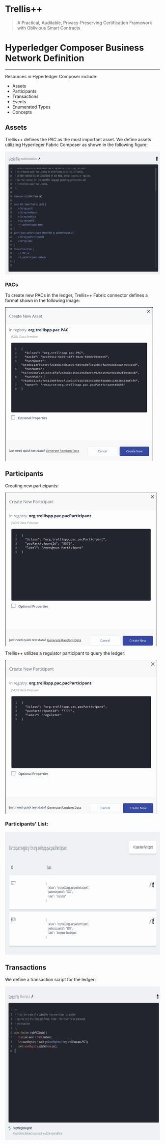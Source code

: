# Trellis++
  >A Practical, Auditable, Privacy-Preserving Certification Framework with Oblivious Smart Contracts

# Hyperledger Composer Business Network Definition


----------

Resources in Hyperledger Composer include:
* Assets
* Participants
* Transactions
* Events
* Enumerated Types
* Concepts


## Assets

Trellis++ defines the *PAC* as the most important asset. We define assets utilizing Hyperleger Fabric Composer as shown in the following figure:

<img height="400" src="https://raw.githubusercontent.com/maverick-zhn/trellisplusplus-blockchain-pac-business-network/master/assets/images/networkModel.png" align="middle">

### PACs

To create new PACs in the ledger, Trellis++ Fabric connector defines a format shown in the following image:

<img height="500" src="https://raw.githubusercontent.com/maverick-zhn/trellisplusplus-blockchain-pac-business-network/master/assets/images/creatingNewPAC.png" align="middle">

## Participants
Creating new participants:

<img height="500" src="https://raw.githubusercontent.com/maverick-zhn/trellisplusplus-blockchain-pac-business-network/master/assets/images/creatingNewParticipant.png" align="middle">

Trellis++ utilizes a regulator participant to query the ledger:

<img height="500" src="https://raw.githubusercontent.com/maverick-zhn/trellisplusplus-blockchain-pac-business-network/master/assets/images/definingParticipants-regulator.png" align="middle">

### Participants' List:

<img height="400" src="https://raw.githubusercontent.com/maverick-zhn/trellisplusplus-blockchain-pac-business-network/master/assets/images/participantsList.png" align="middle">


## Transactions
We define a transaction script for the ledger:

<img height="500" src="https://raw.githubusercontent.com/maverick-zhn/trellisplusplus-blockchain-pac-business-network/master/assets/images/transactionScript.png" align="middle">


 







